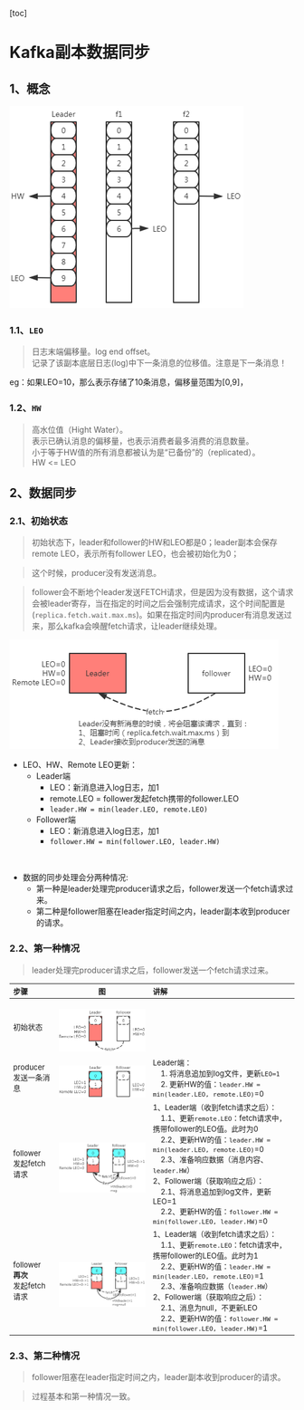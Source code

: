 [toc]

# Kafka副本数据同步

## 1、概念
![](../etc/kafka_副本数据同步.png)
### 1.1、`LEO`
> 日志末端偏移量。log end offset。<br>
> 记录了该副本底层日志(log)中下一条消息的位移值。注意是下一条消息！

eg：如果LEO=10，那么表示存储了10条消息，偏移量范围为[0,9]，

### 1.2、`HW`
> 高水位值（Hight Water）。<br>
> 表示已确认消息的偏移量，也表示消费者最多消费的消息数量。<br>
> 小于等于HW值的所有消息都被认为是“已备份”的（replicated）。<br>
> HW <= LEO

## 2、数据同步
### 2.1、初始状态
> 初始状态下，leader和follower的HW和LEO都是0；leader副本会保存remote LEO，表示所有follower LEO，也会被初始化为0；

> 这个时候，producer没有发送消息。

> follower会不断地个leader发送FETCH请求，但是因为没有数据，这个请求会被leader寄存，当在指定的时间之后会强制完成请求，这个时间配置是(`replica.fetch.wait.max.ms`)。如果在指定时间内producer有消息发送过来，那么kafka会唤醒fetch请求，让leader继续处理。

![](../etc/kafka_副本数据同步_fetch请求.png)

- LEO、HW、Remote LEO更新：
    - Leader端
        - LEO：新消息进入log日志，加1
        - remote.LEO = follower发起fetch携带的follower.LEO
        - `leader.HW = min(leader.LEO, remote.LEO)`
    - Follower端
        - LEO：新消息进入log日志，加1
        - `follower.HW = min(follower.LEO, leader.HW)`

<br>

- 数据的同步处理会分两种情况:
    - 第一种是leader处理完producer请求之后，follower发送一个fetch请求过来。
    - 第二种是follower阻塞在leader指定时间之内，leader副本收到producer的请求。

### 2.2、第一种情况
> leader处理完producer请求之后，follower发送一个fetch请求过来。

<div style = "font-size:13px;">

步骤|图|讲解
:-|:-:|:-
初始状态|&nbsp;![](../etc/kafka_副本数据同步_方式1_步骤1.png)|&nbsp;
producer<br>发送一条消息|&nbsp;![](../etc/kafka_副本数据同步_方式1_步骤2.png)|Leader端：<br>&nbsp;&nbsp;&nbsp;&nbsp;1. 将消息追加到log文件，更新`LEO=1`<br>&nbsp;&nbsp;&nbsp;&nbsp;2. 更新HW的值：`leader.HW = min(leader.LEO, remote.LEO)`=0
follower<br>发起fetch请求|&nbsp;![](../etc/kafka_副本数据同步_方式1_步骤3.png)|1、Leader端（收到fetch请求之后）：<br>&nbsp;&nbsp;&nbsp;&nbsp;1.1、更新`remote.LEO`：fetch请求中，携带follower的LEO值。此时为0<br>&nbsp;&nbsp;&nbsp;&nbsp;2.2、更新HW的值：`leader.HW = min(leader.LEO, remote.LEO)`=0<br>&nbsp;&nbsp;&nbsp;&nbsp;2.3、准备响应数据（消息内容、`leader.HW`）<br>2、Follower端（获取响应之后）：<br>&nbsp;&nbsp;&nbsp;&nbsp;2.1、将消息追加到log文件，更新LEO=1<br>&nbsp;&nbsp;&nbsp;&nbsp;2.2、更新HW的值：`follower.HW = min(follower.LEO, leader.HW)`=0
follower<br><b>再次</b><br>发起fetch请求|&nbsp;![](../etc/kafka_副本数据同步_方式1_步骤4.png)|1、Leader端（收到fetch请求之后）：<br>&nbsp;&nbsp;&nbsp;&nbsp;1.1、更新`remote.LEO`：fetch请求中，携带follower的LEO值。此时为1<br>&nbsp;&nbsp;&nbsp;&nbsp;2.2、更新HW的值：`leader.HW = min(leader.LEO, remote.LEO)`=1<br>&nbsp;&nbsp;&nbsp;&nbsp;2.3、准备响应数据（`leader.HW`）<br>2、Follower端（获取响应之后）：<br>&nbsp;&nbsp;&nbsp;&nbsp;2.1、消息为null，不更新LEO<br>&nbsp;&nbsp;&nbsp;&nbsp;2.2、更新HW的值：`follower.HW = min(follower.LEO, leader.HW)`=1

</div>

### 2.3、第二种情况
> follower阻塞在leader指定时间之内，leader副本收到producer的请求。

> 过程基本和第一种情况一致。
